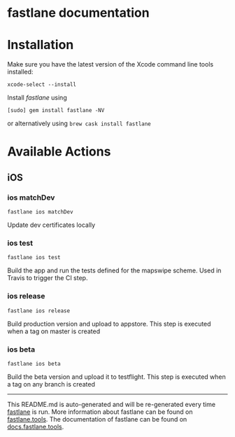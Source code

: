 fastlane documentation
================
# Installation

Make sure you have the latest version of the Xcode command line tools installed:

```
xcode-select --install
```

Install _fastlane_ using
```
[sudo] gem install fastlane -NV
```
or alternatively using `brew cask install fastlane`

# Available Actions
## iOS
### ios matchDev
```
fastlane ios matchDev
```
Update dev certificates locally
### ios test
```
fastlane ios test
```
Build the app and run the tests defined for the mapswipe scheme. Used in Travis to trigger the CI step.
### ios release
```
fastlane ios release
```
Build production version and upload to appstore. This step is executed when a tag on master is created
### ios beta
```
fastlane ios beta
```
Build the beta version and upload it to testflight. This step is executed when a tag on any branch is created

----

This README.md is auto-generated and will be re-generated every time [fastlane](https://fastlane.tools) is run.
More information about fastlane can be found on [fastlane.tools](https://fastlane.tools).
The documentation of fastlane can be found on [docs.fastlane.tools](https://docs.fastlane.tools).
